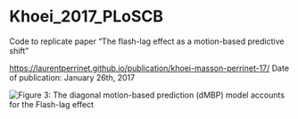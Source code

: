# Khoei_2017_PLoSCB

Code to replicate paper “The flash-lag effect as a motion-based predictive shift”

https://laurentperrinet.github.io/publication/khoei-masson-perrinet-17/
Date of publication: January 26th, 2017

  ![Figure 3: The diagonal motion-based prediction (dMBP) model accounts for the Flash-lag effect](https://github.com/laurentperrinet/Khoei_2017_PLoSCB/raw/master/figures/FLE.jpg)
